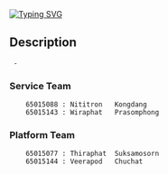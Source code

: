 <div display="flex">
<a href="https://git.io/typing-svg"><img src="https://readme-typing-svg.demolab.com?font=Fira+Code&pause=1000&center=true&vCenter=true&multiline=true&random=false&width=1000&height=80&lines=Computer+Engineering+Digital+Tranfer;Preparation+Project+-+Test+Maker" alt="Typing SVG" /></a> </div>

## Description  
	 -

<div display="flex">

### Service Team
		65015088 : Nititron   Kongdang
		65015143 : Wiraphat   Prasomphong


###  Platform Team
		65015077 : Thiraphat  Suksamosorn
		65015144 : Veerapod   Chuchat
